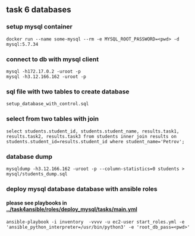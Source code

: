 ## task 6 databases
### setup mysql container
```
docker run --name some-mysql --rm -e MYSQL_ROOT_PASSWORD=<pwd> -d mysql:5.7.34
```
### connect to db with mysql client
```
mysql -h172.17.0.2 -uroot -p
mysql -h3.12.166.162 -uroot -p 
```

### sql file with two tables to create database
```
setup_database_with_control.sql 
```
### select from two tables with join
```
select students.student_id, students.student_name, results.task1, results.task2, results.task3 from students inner join results on students.student_id=results.student_id where student_name='Petrov';
```

### database dump
```
mysqldump -h3.12.166.162 -uroot -p --column-statistics=0 students > mysql/students_dump.sql
```

### deploy mysql database database with ansible roles
#### please see playbooks in [../task4ansible/roles/deploy_mysql/tasks/main.yml](https://github.com/ekozlovsky/june2021/blob/main/task4ansible/roles/deploy_mysql/tasks/main.yml) 
```
ansible-playbook -i inventory  -vvvv -u ec2-user start_roles.yml -e 'ansible_python_interpreter=/usr/bin/python3' -e 'root_db_pass=<pwd>'
```
